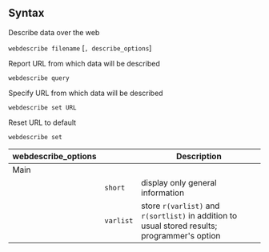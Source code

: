 ## Syntax

Describe data over the web

`webdescribe filename` \[`, describe_options`\]

Report URL from which data will be described

`webdescribe query`

Specify URL from which data will be described

`webdescribe set URL`

Reset URL to default

`webdescribe set`

| webdescribe\_options |           | Description                                                                                   |
|----------------------|-----------|-----------------------------------------------------------------------------------------------|
| Main                 |           |                                                                                               |
|                      | `short`   | display only general information                                                              |
|                      | `varlist` | store `r(varlist)` and `r(sortlist)` in addition to usual stored results; programmer's option |
